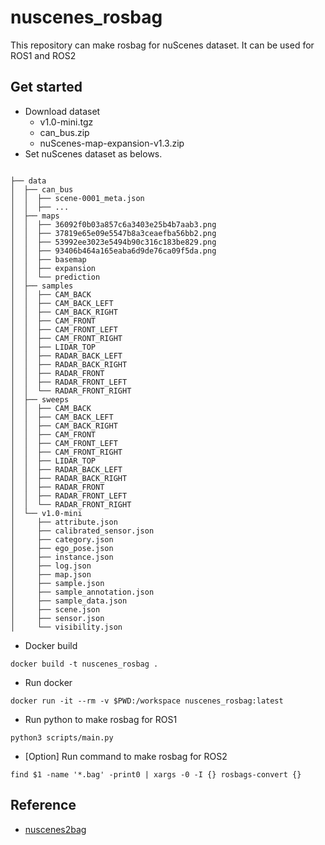 # nuscenes_rosbag

This repository can make rosbag for nuScenes dataset.
It can be used for ROS1 and ROS2

## Get started

- Download dataset
  - v1.0-mini.tgz
  - can_bus.zip
  - nuScenes-map-expansion-v1.3.zip
- Set nuScenes dataset as belows.

```

├── data
│  ├── can_bus
│  │  ├── scene-0001_meta.json
│  │  ├── ...
│  ├── maps
│  │  ├── 36092f0b03a857c6a3403e25b4b7aab3.png
│  │  ├── 37819e65e09e5547b8a3ceaefba56bb2.png
│  │  ├── 53992ee3023e5494b90c316c183be829.png
│  │  ├── 93406b464a165eaba6d9de76ca09f5da.png
│  │  ├── basemap
│  │  ├── expansion
│  │  └── prediction
│  ├── samples
│  │  ├── CAM_BACK
│  │  ├── CAM_BACK_LEFT
│  │  ├── CAM_BACK_RIGHT
│  │  ├── CAM_FRONT
│  │  ├── CAM_FRONT_LEFT
│  │  ├── CAM_FRONT_RIGHT
│  │  ├── LIDAR_TOP
│  │  ├── RADAR_BACK_LEFT
│  │  ├── RADAR_BACK_RIGHT
│  │  ├── RADAR_FRONT
│  │  ├── RADAR_FRONT_LEFT
│  │  └── RADAR_FRONT_RIGHT
│  ├── sweeps
│  │  ├── CAM_BACK
│  │  ├── CAM_BACK_LEFT
│  │  ├── CAM_BACK_RIGHT
│  │  ├── CAM_FRONT
│  │  ├── CAM_FRONT_LEFT
│  │  ├── CAM_FRONT_RIGHT
│  │  ├── LIDAR_TOP
│  │  ├── RADAR_BACK_LEFT
│  │  ├── RADAR_BACK_RIGHT
│  │  ├── RADAR_FRONT
│  │  ├── RADAR_FRONT_LEFT
│  │  └── RADAR_FRONT_RIGHT
│  └── v1.0-mini
│     ├── attribute.json
│     ├── calibrated_sensor.json
│     ├── category.json
│     ├── ego_pose.json
│     ├── instance.json
│     ├── log.json
│     ├── map.json
│     ├── sample.json
│     ├── sample_annotation.json
│     ├── sample_data.json
│     ├── scene.json
│     ├── sensor.json
│     └── visibility.json
```

- Docker build

```
docker build -t nuscenes_rosbag .
```

- Run docker

```
docker run -it --rm -v $PWD:/workspace nuscenes_rosbag:latest 
```

- Run python to make rosbag for ROS1


```
python3 scripts/main.py
```

- [Option] Run command to make rosbag for ROS2

```
find $1 -name '*.bag' -print0 | xargs -0 -I {} rosbags-convert {}
```

## Reference

- [nuscenes2bag](https://github.com/foxglove/nuscenes2bag)

